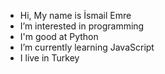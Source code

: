- Hi, My name is İsmail Emre
- I’m interested in programming
- I'm good at Python
- I’m currently learning JavaScript
- I live in Turkey
